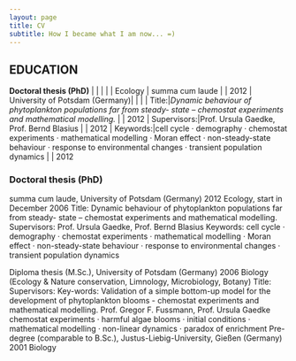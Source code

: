 ```yaml
---
layout: page
title: CV
subtitle: How I became what I am now... =)
---
```


## EDUCATION

**Doctoral thesis (PhD)** | | | |
 | Ecology | summa cum laude           | | 2012
 | University of Potsdam (Germany)| | |
 | Title:|_Dynamic behaviour of phytoplankton populations far from steady- state – chemostat experiments and mathematical modelling._           | | 2012
 | Supervisors:|Prof. Ursula Gaedke, Prof. Bernd Blasius           | | 2012
 | Keywords:|cell cycle · demography · chemostat experiments · mathematical modelling · Moran effect · non-steady-state behaviour · response to environmental changes · transient population dynamics           | | 2012


### Doctoral thesis (PhD)

  summa cum laude, University of Potsdam (Germany) 2012 Ecology, start in December 2006
  Title: Dynamic behaviour of phytoplankton populations far from steady- state – chemostat experiments and mathematical modelling.
  Supervisors: Prof. Ursula Gaedke, Prof. Bernd Blasius
  Keywords: cell cycle · demography · chemostat experiments · mathematical modelling · Moran effect · non-steady-state behaviour · response to environmental changes · transient population dynamics



Diploma thesis (M.Sc.), University of Potsdam (Germany)  2006 Biology (Ecology & Nature conservation, Limnology, Microbiology, Botany)
Title:
Supervisors: Key-words:
Validation of a simple bottom-up model for the development of phytoplankton blooms - chemostat experiments and mathematical modelling.
Prof. Gregor F. Fussmann, Prof. Ursula Gaedke
chemostat experiments · harmful algae blooms · initial conditions · mathematical modelling · non-linear dynamics · paradox of enrichment
Pre-degree (comparable to B.Sc.), Justus-Liebig-University, Gießen (Germany) 2001 Biology
